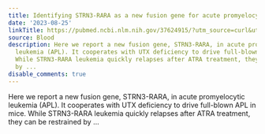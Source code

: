 ```yaml
---
title: Identifying STRN3-RARA as a new fusion gene for acute promyelocytic leukemia
date: '2023-08-25'
linkTitle: https://pubmed.ncbi.nlm.nih.gov/37624915/?utm_source=curl&utm_medium=rss&utm_campaign=journals&utm_content=7603509&fc=None&ff=20230826181102&v=2.17.9.post6+86293ac
source: Blood
description: Here we report a new fusion gene, STRN3-RARA, in acute promyelocytic
  leukemia (APL). It cooperates with UTX deficiency to drive full-blown APL in mice.
  While STRN3-RARA leukemia quickly relapses after ATRA treatment, they can be restrained
  by ...
disable_comments: true
---
```

Here we report a new fusion gene, STRN3-RARA, in acute promyelocytic leukemia (APL). It cooperates with UTX deficiency to drive full-blown APL in mice. While STRN3-RARA leukemia quickly relapses after ATRA treatment, they can be restrained by ...